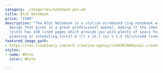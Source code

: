 ```yaml
---
category: _categories/notebook-pen.md
title: Blot Notebook
price: "1500"
description: "The Blot Notebook is a stylish wirebound ring notebook with an ergonomic
  design that gives it a great professional appeal, making it the ideal office notebook.
  \n\nIt has 140 lined pages which provide you with plenty of space for note-taking,
  planning or scheduling.\n\n17.8 (l) x 12.7 (w) x 1.5 (h)\n\n140 lined pages"
featured_image_path:
- https://res.cloudinary.com/ark-creative-agency/v1603620004/wii-create/uploads/Blot-Notebook-NB-9355-NOLOGO_2__default_hkufh6.png
styles:
- name: White
  color: White

---
```

